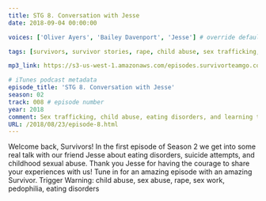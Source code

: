 ```yaml
---
title: STG 8. Conversation with Jesse
date: 2018-09-04 00:00:00

voices: ['Oliver Ayers', 'Bailey Davenport', 'Jesse'] # override default (which is just Oliver and Bailey)

tags: [survivors, survivor stories, rape, child abuse, sex trafficking, sexual abuse, eating disoders]

mp3_link: https://s3-us-west-1.amazonaws.com/episodes.survivorteamgo.com/STG+8+Conversation+with+Jesse.mp3

# iTunes podcast metadata
episode_title: 'STG 8. Conversation with Jesse'
season: 02
track: 008 # episode number
year: 2018
comment: Sex trafficking, child abuse, eating disorders, and learning to hate yourself less # short summary
URL: /2018/08/23/episode-8.html
---
```


Welcome back, Survivors! In the first episode of Season 2 we get into some real talk with our friend Jesse about eating disorders, suicide attempts, and childhood sexual abuse. Thank you Jesse for having the courage to share your experiences with us! Tune in for an amazing episode with an amazing Survivor. Trigger Warning: child abuse, sex abuse, rape, sex work, pedophilia, eating disorders
